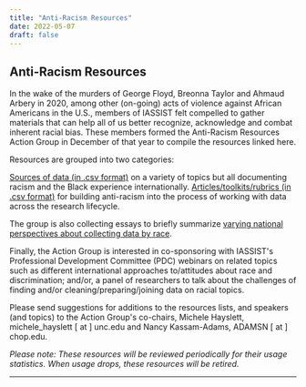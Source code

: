 ```yaml
---
title: "Anti-Racism Resources"
date: 2022-05-07
draft: false
---
```

## Anti-Racism Resources 

In the wake of the murders of George Floyd, Breonna Taylor and  Ahmaud Arbery in 2020, among other (on-going) acts of violence against African Americans in the U.S., members of IASSIST felt compelled to gather materials that can help all of us better recognize, acknowledge and combat inherent racial bias. These members formed the Anti-Racism Resources Action Group in December of that year to compile the resources linked here.

Resources are grouped into two categories:

[Sources of data (in .csv format)](https://github.com/iassist/community/antiracismresources-ig/datasources.csv) on a variety of topics but all documenting racism and the Black experience internationally.
[Articles/toolkits/rubrics (in .csv format)](https://github.com/iassist/community/antiracismresources-ig/arttoolkrubr.csv) for building anti-racism into the process of working with data across the research lifecycle.


The group is also collecting essays to briefly summarize [varying national perspectives about collecting data by race](https://github.com/iassist/community/antiracismresources-ig/essays).

Finally, the Action Group is interested in co-sponsoring with IASSIST's Professional Development Committee (PDC) webinars on related topics such as different international approaches to/attitudes about race and discrimination; and/or, a panel of researchers to talk about the challenges of finding and/or cleaning/preparing/joining data on racial topics.
  
Please send suggestions for additions to the resources lists, and speakers (and topics) to the Action Group's co-chairs, Michele Hayslett, michele_hayslett [ at ] unc.edu and Nancy Kassam-Adams, ADAMSN [ at ] chop.edu.

*Please note:  These resources will be reviewed periodically for their usage statistics.  When usage drops, these resources will be retired.*

---

